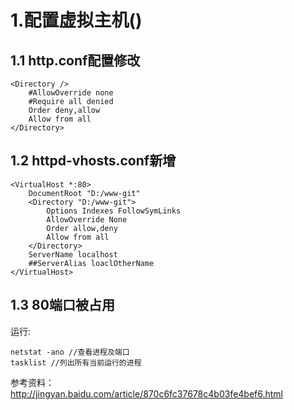 # 1.配置虚拟主机()
## 1.1 http.conf配置修改
```
<Directory />
    #AllowOverride none
    #Require all denied
	Order deny,allow
	Allow from all
</Directory>
```
## 1.2 httpd-vhosts.conf新增
```
<VirtualHost *:80>  
    DocumentRoot "D:/www-git"
	<Directory "D:/www-git">
		Options Indexes FollowSymLinks
		AllowOverride None
		Order allow,deny
		Allow from all
	</Directory>
    ServerName localhost
    ##ServerAlias loaclOtherName
</VirtualHost>
```
## 1.3 80端口被占用
运行:
```
netstat -ano //查看进程及端口
tasklist //列出所有当前运行的进程
```
参考资料：<http://jingyan.baidu.com/article/870c6fc37678c4b03fe4bef6.html>

